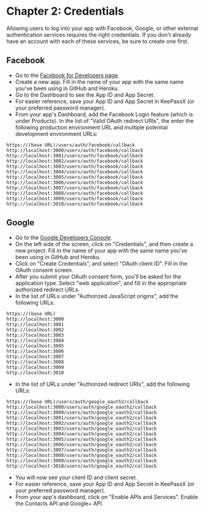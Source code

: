 # Chapter 2: Credentials

Allowing users to log into your app with Facebook, Google, or other external authentication services requires the right credentials.  If you don't already have an account with each of these services, be sure to create one first.

## Facebook
* Go to the [Facebook for Developers page](https://developers.facebook.com/).
* Create a new app.  Fill in the name of your app with the same name you've been using in GitHub and Heroku.
* Go to the Dashboard to see the App ID and App Secret.
* For easier reference, save your App ID and App Secret in KeePassX (or your preferred password manager).
* From your app's Dashboard, add the Facebook Login feature (which is under Products).  In the list of "Valid OAuth redirect URIs", the enter the following production environment URL and multiple potential development environment URLs:
```
https://(base URL)/users/auth/facebook/callback
http://localhost:3000/users/auth/facebook/callback
http://localhost:3001/users/auth/facebook/callback
http://localhost:3002/users/auth/facebook/callback
http://localhost:3003/users/auth/facebook/callback
http://localhost:3004/users/auth/facebook/callback
http://localhost:3005/users/auth/facebook/callback
http://localhost:3006/users/auth/facebook/callback
http://localhost:3007/users/auth/facebook/callback
http://localhost:3008/users/auth/facebook/callback
http://localhost:3009/users/auth/facebook/callback
http://localhost:3010/users/auth/facebook/callback
```

## Google
* Go to the [Google Developers Console](https://console.developers.google.com).
* On the left side of the screen, click on "Credentials", and then create a new project.  Fill in the name of your app with the same name you've been using in GitHub and Heroku.
* Click on "Create Credentials", and select "OAuth client ID".  Fill in the OAuth consent screen.
* After you submit your OAuth consent form, you'll be asked for the application type.  Select "web application", and fill in the appropriate authorized redirect URLs.
* In the list of URLs under "Authorized JavaScript origins", add the following URLs:
```
https://(base URL)
http://localhost:3000
http://localhost:3001
http://localhost:3002
http://localhost:3003
http://localhost:3004
http://localhost:3005
http://localhost:3006
http://localhost:3007
http://localhost:3008
http://localhost:3009
http://localhost:3010
```
* In the list of URLs under "Authorized redirect URIs", add the following URLs:
```
https://(base URL)/users/auth/google_oauth2/callback
http://localhost:3000/users/auth/google_oauth2/callback
http://localhost:3000/users/auth/google_oauth2/callback
http://localhost:3001/users/auth/google_oauth2/callback
http://localhost:3002/users/auth/google_oauth2/callback
http://localhost:3003/users/auth/google_oauth2/callback
http://localhost:3004/users/auth/google_oauth2/callback
http://localhost:3005/users/auth/google_oauth2/callback
http://localhost:3006/users/auth/google_oauth2/callback
http://localhost:3007/users/auth/google_oauth2/callback
http://localhost:3008/users/auth/google_oauth2/callback
http://localhost:3009/users/auth/google_oauth2/callback
http://localhost:3010/users/auth/google_oauth2/callback
```
* You will now see your client ID and client secret.
* For easier reference, save your App ID and App Secret in KeePassX (or your preferred password manager).
* From your app's dashboard, click on "Enable APIs and Services".  Enable the Contacts API and Google+ API.
